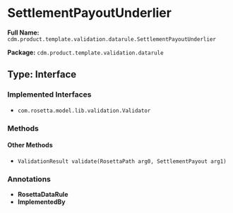 # SettlementPayoutUnderlier

**Full Name:** `cdm.product.template.validation.datarule.SettlementPayoutUnderlier`

**Package:** `cdm.product.template.validation.datarule`

## Type: Interface

### Implemented Interfaces

- `com.rosetta.model.lib.validation.Validator`

### Methods

#### Other Methods

- `ValidationResult validate(RosettaPath arg0, SettlementPayout arg1)`

### Annotations

- **RosettaDataRule**
- **ImplementedBy**

